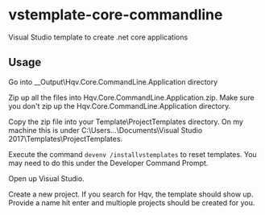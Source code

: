 # vstemplate-core-commandline
Visual Studio template to create .net core applications

## Usage
Go into __Output\Hqv.Core.CommandLine.Application directory

Zip up all the files into Hqv.Core.CommandLine.Application.zip. Make sure you don't zip up the Hqv.Core.CommandLine.Application directory.

Copy the zip file into your Template\ProjectTemplates directory. On my machine this is under C:\Users\...\Documents\Visual Studio 2017\Templates\ProjectTemplates.

Execute the command ```devenv /installvstemplates``` to reset templates. You may need to do this under the Developer Command Prompt.

Open up Visual Studio.

Create a new project. If you search for Hqv, the template should show up. Provide a name hit enter and multiople projects should be created for you.